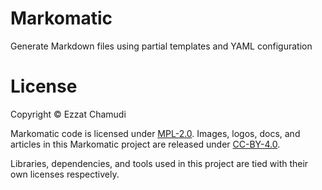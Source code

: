 # Markomatic

Generate Markdown files using partial templates and YAML configuration

# License

Copyright © Ezzat Chamudi

Markomatic code is licensed under [MPL-2.0](https://www.mozilla.org/en-US/MPL/2.0/). Images, logos, docs, and articles in this Markomatic project are released under [CC-BY-4.0](https://creativecommons.org/licenses/by/4.0/legalcode).

Libraries, dependencies, and tools used in this project are tied with their own licenses respectively.
